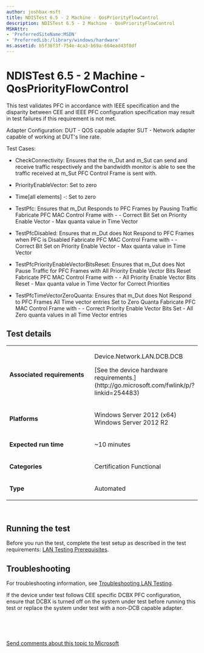 ```yaml
---
author: joshbax-msft
title: NDISTest 6.5 - 2 Machine - QosPriorityFlowControl
description: NDISTest 6.5 - 2 Machine - QosPriorityFlowControl
MSHAttr:
- 'PreferredSiteName:MSDN'
- 'PreferredLib:/library/windows/hardware'
ms.assetid: b5f36f3f-754e-4ca3-b69a-664ead43f8df
---
```


# NDISTest 6.5 - 2 Machine - QosPriorityFlowControl


This test validates PFC in accordance with IEEE specification and the disparity between CEE and IEEE PFC configuration specification may result in test failures if this requirement is not met.

Adapter Configuration: DUT - QOS capable adapter SUT - Network adapter capable of working at DUT's line rate.

Test Cases:

-   CheckConnectivity: Ensures that the m\_Dut and m\_Sut can send and receive traffic respectively and the bandwidth monitor is able to see the traffic received at m\_Sut PFC Control Frame is sent with.

-   PriorityEnableVector: Set to zero

-   Time\[all elements\] -: Set to zero

-   TestPfc: Ensures that m\_Dut Responds to PFC Frames by Pausing Traffic Fabricate PFC MAC Control Frame with - - Correct Bit Set on Priority Enable Vector - Max quanta value in Time Vector

-   TestPfcDisabled: Ensures that m\_Dut does Not Respond to PFC Frames when PFC is Disabled Fabricate PFC MAC Control Frame with - - Correct Bit Set on Priority Enable Vector - Max quanta value in Time Vector

-   TestPfcPriorityEnableVectorBitsReset: Ensures that m\_Dut does Not Pause Traffic for PFC Frames with All Priority Enable Vector Bits Reset Fabricate PFC MAC Control Frame with - - All Priority Enable Vector Bits Reset - Max quanta value in Time Vector for Correct Priorities

-   TestPfcTimeVectorZeroQuanta: Ensures that m\_Dut does Not Respond to PFC Frames All Time vector entries Set to Zero Quanta Fabricate PFC MAC Control Frame with - - Correct Priority Enable Vector Bits Set - All Zero quanta values in all Time Vector entries

## Test details


<table>
<colgroup>
<col width="50%" />
<col width="50%" />
</colgroup>
<tbody>
<tr class="odd">
<td><p><strong>Associated requirements</strong></p></td>
<td><p>Device.Network.LAN.DCB.DCB</p>
<p>[See the device hardware requirements.](http://go.microsoft.com/fwlink/p/?linkid=254483)</p></td>
</tr>
<tr class="even">
<td><p><strong>Platforms</strong></p></td>
<td><p>Windows Server 2012 (x64) Windows Server 2012 R2</p></td>
</tr>
<tr class="odd">
<td><p><strong>Expected run time</strong></p></td>
<td><p>~10 minutes</p></td>
</tr>
<tr class="even">
<td><p><strong>Categories</strong></p></td>
<td><p>Certification Functional</p></td>
</tr>
<tr class="odd">
<td><p><strong>Type</strong></p></td>
<td><p>Automated</p></td>
</tr>
</tbody>
</table>

 

## Running the test


Before you run the test, complete the test setup as described in the test requirements: [LAN Testing Prerequisites](lan-testing-prerequisites.md).

## Troubleshooting


For troubleshooting information, see [Troubleshooting LAN Testing](troubleshooting-lan-testing.md).

If the device under test follows CEE specific DCBX PFC configuration, ensure that DCBX is turned off on the system under test before running this test or replace the system under test with a non-DCB capable adapter.

 

 

[Send comments about this topic to Microsoft](mailto:wsddocfb@microsoft.com?subject=Documentation%20feedback%20%5Bp_hck\p_hck%5D:%20NDISTest%206.5%20-%202%20Machine%20-%20QosPriorityFlowControl%20%20RELEASE:%20%284/27/2016%29&body=%0A%0APRIVACY%20STATEMENT%0A%0AWe%20use%20your%20feedback%20to%20improve%20the%20documentation.%20We%20don't%20use%20your%20email%20address%20for%20any%20other%20purpose,%20and%20we'll%20remove%20your%20email%20address%20from%20our%20system%20after%20the%20issue%20that%20you're%20reporting%20is%20fixed.%20While%20we're%20working%20to%20fix%20this%20issue,%20we%20might%20send%20you%20an%20email%20message%20to%20ask%20for%20more%20info.%20Later,%20we%20might%20also%20send%20you%20an%20email%20message%20to%20let%20you%20know%20that%20we've%20addressed%20your%20feedback.%0A%0AFor%20more%20info%20about%20Microsoft's%20privacy%20policy,%20see%20http://privacy.microsoft.com/default.aspx. "Send comments about this topic to Microsoft")




